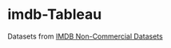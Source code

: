 # imdb-Tableau
Datasets from [IMDB Non-Commercial Datasets](https://developer.imdb.com/non-commercial-datasets/)
